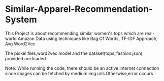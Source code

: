 # Similar-Apparel-Recommendation-System
This Project is about recommending similar women's tops which are real-world Amazon Data using techniques like Bag Of Words, TF-IDF Approach, Avg Word2Vec

The pickel files,word2vec model and the dataset(tops_fashion.json) provided are loaded.

Note: While running the code, there should be an active internet connection since images can be fetched by medium img urls.Otherwise,error occurs
